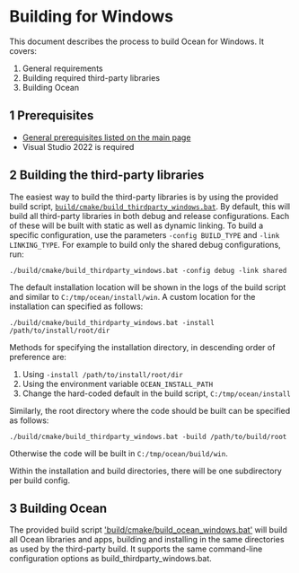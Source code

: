# Building for Windows

This document describes the process to build Ocean for Windows. It covers:

1. General requirements
2. Building required third-party libraries
3. Building Ocean

## 1 Prerequisites

* [General prerequisites listed on the main page](README.md)
* Visual Studio 2022 is required

## 2 Building the third-party libraries

The easiest way to build the third-party libraries is by using the provided build script, [`build/cmake/build_thirdparty_windows.bat`](build/cmake/build_thirdparty_windows.bat). By default, this will build all third-party libraries in both debug and release configurations. Each of these will be built with static as well as dynamic linking. To build a specific configuration, use the parameters `-config BUILD_TYPE` and `-link LINKING_TYPE`. For example to build only the shared debug configurations, run:

```
./build/cmake/build_thirdparty_windows.bat -config debug -link shared
```

The default installation location will be shown in the logs of the build script and similar to `C:/tmp/ocean/install/win`. A custom location for the installation can specified as follows:

```
./build/cmake/build_thirdparty_windows.bat -install /path/to/install/root/dir
```

Methods for specifying the installation directory, in descending order of preference are:
1. Using `-install /path/to/install/root/dir`
2. Using the environment variable `OCEAN_INSTALL_PATH`
3. Change the hard-coded default in the build script, `C:/tmp/ocean/install`

Similarly, the root directory where the code should be built can be specified as follows:

```
./build/cmake/build_thirdparty_windows.bat -build /path/to/build/root
```

Otherwise the code will be built in `C:/tmp/ocean/build/win`.

Within the installation and build directories, there will be one subdirectory per build config.

## 3 Building Ocean

The provided build script ['build/cmake/build_ocean_windows.bat'](build/cmake/build_ocean_windows.bat) will build all Ocean libraries and apps, building and installing in the same directories as used by the third-party build. It supports the same command-line configuration options as build_thirdparty_windows.bat.

